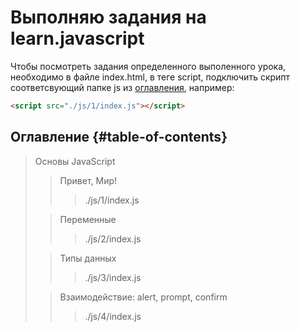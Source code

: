 # Выполняю задания на learn.javascript

Чтобы посмотреть задания определенного выполенного урока, необходимо в файле index.html, в теге script, подключить скрипт соответсвующий папке js из [оглавления](#table-of-contents), например: 
```html
<script src="./js/1/index.js"></script>
```

##  Оглавление {#table-of-contents}
> Основы JavaScript 
> > Привет, Мир!
> > > ./js/1/index.js
> 
> > Переменные
> > > ./js/2/index.js
> 
> > Типы данных
> > > ./js/3/index.js
> 
> > Взаимодействие: alert, prompt, confirm
> > > ./js/4/index.js
